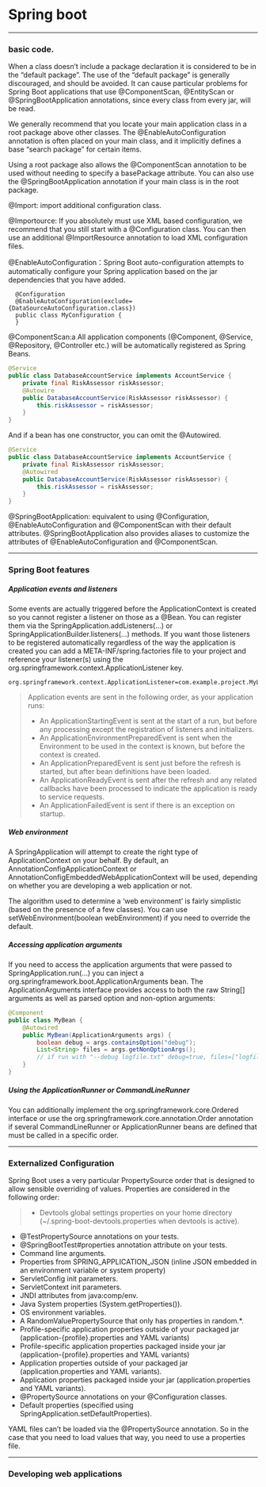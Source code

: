 # Spring boot
---


### basic code.
When a class doesn’t include a package declaration it is considered to be in the “default package”.
The use of the “default package” is generally discouraged, and should be avoided.
It can cause particular problems for Spring Boot applications that use @ComponentScan,
 @EntityScan or @SpringBootApplication annotations, since every class from every jar, will be read.

We generally recommend that you locate your main application class in a root package above other classes.
The @EnableAutoConfiguration annotation is often placed on your main class, and it implicitly defines a base “search package” for certain items.

Using a root package also allows the @ComponentScan annotation to be used without needing to specify a basePackage attribute.
 You can also use the @SpringBootApplication annotation if your main class is in the root package.

@Import: import additional configuration class.

@Importource: If you absolutely must use XML based configuration, we recommend that you still start with a @Configuration class.
 You can then use an additional @ImportResource annotation to load XML configuration files.


@EnableAutoConfiguration：Spring Boot auto-configuration attempts to automatically configure your Spring application
 based on the jar dependencies that you have added.
```
  @Configuration
  @EnableAutoConfiguration(exclude={DataSourceAutoConfiguration.class})
  public class MyConfiguration {
  }
```

@ComponentScan:a All application components (@Component, @Service, @Repository, @Controller etc.)
 will be automatically registered as Spring Beans.

```java
@Service
public class DatabaseAccountService implements AccountService {
    private final RiskAssessor riskAssessor;
    @Autowire
    public DatabaseAccountService(RiskAssessor riskAssessor) {
        this.riskAssessor = riskAssessor;
    }
}
```
And if a bean has one constructor, you can omit the @Autowired.

```java
@Service
public class DatabaseAccountService implements AccountService {
    private final RiskAssessor riskAssessor;
    @Autowired
    public DatabaseAccountService(RiskAssessor riskAssessor) {
        this.riskAssessor = riskAssessor;
    }
}
```

@SpringBootApplication: equivalent to using @Configuration, @EnableAutoConfiguration and @ComponentScan with their default attributes.
@SpringBootApplication also provides aliases to customize the attributes of @EnableAutoConfiguration and @ComponentScan.



---
### Spring Boot features

##### Application events and listeners

Some events are actually triggered before the ApplicationContext is created so you cannot register a listener on those as a @Bean.
You can register them via the SpringApplication.addListeners(…​) or SpringApplicationBuilder.listeners(…​) methods.
If you want those listeners to be registered automatically regardless of the way the application is created
 you can add a META-INF/spring.factories file to your project and reference your listener(s) using the
org.springframework.context.ApplicationListener key.
```
org.springframework.context.ApplicationListener=com.example.project.MyListener
```
> Application events are sent in the following order, as your application runs:
> * An ApplicationStartingEvent is sent at the start of a run, but before any processing except the registration of listeners and initializers.
> * An ApplicationEnvironmentPreparedEvent is sent when the Environment to be used in the context is known, but before the context is created.
> * An ApplicationPreparedEvent is sent just before the refresh is started, but after bean definitions have been loaded.
> * An ApplicationReadyEvent is sent after the refresh and any related callbacks have been processed to indicate the application is ready to service requests.
> * An ApplicationFailedEvent is sent if there is an exception on startup.

##### Web environment

A SpringApplication will attempt to create the right type of ApplicationContext on your behalf.
By default, an AnnotationConfigApplicationContext or AnnotationConfigEmbeddedWebApplicationContext will be used,
depending on whether you are developing a web application or not.

The algorithm used to determine a ‘web environment’ is fairly simplistic
(based on the presence of a few classes). You can use setWebEnvironment(boolean webEnvironment) if you need to override the default.


##### Accessing application arguments
If you need to access the application arguments that were passed to SpringApplication.run(…​) you can inject a org.springframework.boot.ApplicationArguments bean.
The ApplicationArguments interface provides access to both the raw String[] arguments as well as parsed option and non-option arguments:
```java
@Component
public class MyBean {
    @Autowired
    public MyBean(ApplicationArguments args) {
        boolean debug = args.containsOption("debug");
        List<String> files = args.getNonOptionArgs();
        // if run with "--debug logfile.txt" debug=true, files=["logfile.txt"]
    }
}
```

##### Using the ApplicationRunner or CommandLineRunner
You can additionally implement the org.springframework.core.Ordered interface or use the org.springframework.core.annotation.Order annotation if several CommandLineRunner or ApplicationRunner beans are defined that must be called in a specific order.

----
### Externalized Configuration
Spring Boot uses a very particular PropertySource order that is designed to allow sensible overriding of values. Properties are considered in the following order:
>* Devtools global settings properties on your home directory (~/.spring-boot-devtools.properties when devtools is active).
* @TestPropertySource annotations on your tests.
* @SpringBootTest#properties annotation attribute on your tests.
* Command line arguments.
* Properties from SPRING_APPLICATION_JSON (inline JSON embedded in an environment variable or system property)
* ServletConfig init parameters.
* ServletContext init parameters.
* JNDI attributes from java:comp/env.
* Java System properties (System.getProperties()).
* OS environment variables.
* A RandomValuePropertySource that only has properties in random.\*.
* Profile-specific application properties outside of your packaged jar (application-{profile}.properties and YAML variants)
* Profile-specific application properties packaged inside your jar (application-{profile}.properties and YAML variants)
* Application properties outside of your packaged jar (application.properties and YAML variants).
* Application properties packaged inside your jar (application.properties and YAML variants).
* @PropertySource annotations on your @Configuration classes.
* Default properties (specified using SpringApplication.setDefaultProperties).

YAML files can’t be loaded via the @PropertySource annotation. So in the case that you need to load values that way, you need to use a properties file.

---
### Developing web applications

